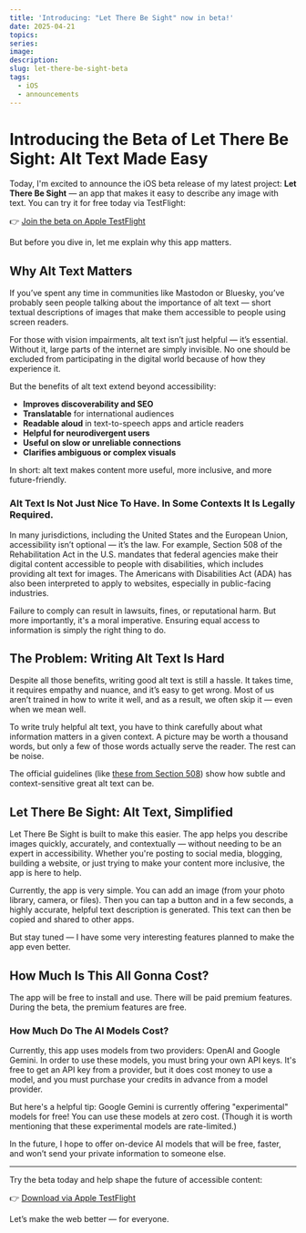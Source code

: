 ```yaml
---
title: 'Introducing: "Let There Be Sight" now in beta!'
date: 2025-04-21
topics:
series:
image:
description:
slug: let-there-be-sight-beta
tags:
  - iOS
  - announcements
---
```


# **Introducing the Beta of Let There Be Sight: Alt Text Made Easy**

Today, I'm excited to announce the iOS beta release of my latest project: **Let There Be Sight** — an app that makes it easy to describe any image with text. You can try it for free today via TestFlight:

👉 [Join the beta on Apple TestFlight](https://testflight.apple.com/join/E3uFbmZp)

But before you dive in, let me explain why this app matters.

## Why Alt Text Matters

If you’ve spent any time in communities like Mastodon or Bluesky, you’ve probably seen people talking about the importance of alt text — short textual descriptions of images that make them accessible to people using screen readers.

For those with vision impairments, alt text isn’t just helpful — it’s essential. Without it, large parts of the internet are simply invisible. No one should be excluded from participating in the digital world because of how they experience it.

But the benefits of alt text extend beyond accessibility:

- **Improves discoverability and SEO**
- **Translatable** for international audiences
- **Readable aloud** in text-to-speech apps and article readers
- **Helpful for neurodivergent users**
- **Useful on slow or unreliable connections**
- **Clarifies ambiguous or complex visuals**

In short: alt text makes content more useful, more inclusive, and more future-friendly.

### Alt Text Is Not Just Nice To Have. In Some Contexts It Is Legally Required.

In many jurisdictions, including the United States and the European Union, accessibility isn’t optional — it’s the law. For example, Section 508 of the Rehabilitation Act in the U.S. mandates that federal agencies make their digital content accessible to people with disabilities, which includes providing alt text for images. The Americans with Disabilities Act (ADA) has also been interpreted to apply to websites, especially in public-facing industries.

Failure to comply can result in lawsuits, fines, or reputational harm. But more importantly, it's a moral imperative. Ensuring equal access to information is simply the right thing to do.

## The Problem: Writing Alt Text Is Hard

Despite all those benefits, writing good alt text is still a hassle. It takes time, it requires empathy and nuance, and it’s easy to get wrong. Most of us aren’t trained in how to write it well, and as a result, we often skip it — even when we mean well.

To write truly helpful alt text, you have to think carefully about what information matters in a given context. A picture may be worth a thousand words, but only a few of those words actually serve the reader. The rest can be noise.

The official guidelines (like [these from Section 508](https://www.section508.gov/create/alternative-text/)) show how subtle and context-sensitive great alt text can be.

## Let There Be Sight: Alt Text, Simplified

Let There Be Sight is built to make this easier. The app helps you describe images quickly, accurately, and contextually — without needing to be an expert in accessibility. Whether you're posting to social media, blogging, building a website, or just trying to make your content more inclusive, the app is here to help.

Currently, the app is very simple. You can add an image (from your photo library, camera, or files). Then you can tap a button and in a few seconds, a highly accurate, helpful text description is generated. This text can then be copied and shared to other apps.

But stay tuned — I have some very interesting features planned to make the app even better.

## How Much Is This All Gonna Cost?

The app will be free to install and use. There will be paid premium features. During the beta, the premium features are free.

### How Much Do The AI Models Cost?

Currently, this app uses models from two providers: OpenAI and Google Gemini. In order to use these models, you must bring your own API keys. It's free to get an API key from a provider, but it does cost money to use a model, and you must purchase your credits in advance from a model provider.

But here's a helpful tip: Google Gemini is currently offering "experimental" models for free! You can use these models at zero cost. (Though it is worth mentioning that these experimental models are rate-limited.)

In the future, I hope to offer on-device AI models that will be free, faster, and won’t send your private information to someone else.

---

Try the beta today and help shape the future of accessible content:

👉 [Download via Apple TestFlight](https://testflight.apple.com/join/E3uFbmZp)

Let’s make the web better — for everyone.

